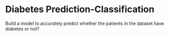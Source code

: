 # Diabetes Prediction-Classification

Build a model to accurately predict whether the patients in the dataset have diabetes or not?
